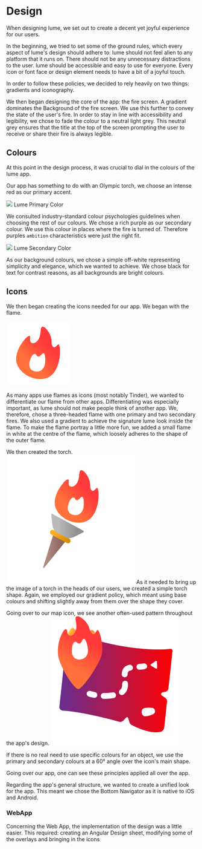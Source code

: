 # Design

When designing lume, we set out to create a decent yet joyful experience for our users.

In the beginning, we tried to set some of the ground rules, which every aspect of lume's design should adhere to:
lume should not feel alien to any platform that it runs on.
There should not be any unnecessary distractions to the user.
lume should be accessible and easy to use for everyone.
Every icon or font face or design element needs to have a bit of a joyful touch.

In order to follow these policies, we decided to rely heavily on two things: gradients and iconography.

We then began designing the core of the app: the fire screen.
A gradient dominates the Background of the fire screen. We use this further to convey the state of the user's fire. In order to stay in line with accessibility and legibility, we chose to fade the colour to a neutral light grey. This neutral grey ensures that the title at the top of the screen prompting the user to receive or share their fire is always legible.

## Colours

At this point in the design process, it was crucial to dial in the colours of the lume app.

Our app has something to do with an Olympic torch, we choose an intense red as our primary accent.

![](https://dummyimage.com/50x50/FF3A3A&text=.) Lume Primary Color

We consulted industry-standard colour psychologies guidelines when choosing the rest of our colours.
We chose a rich purple as our secondary colour. We use this colour in places where the fire is turned of. Therefore purples `ambition` characteristics were just the right fit.

![](https://dummyimage.com/50x50/6F3FAF&text=.) Lume Secondary Color

As our background colours, we chose a simple off-white representing simplicity and elegance, which we wanted to achieve.
We chose black for text for contrast reasons, as all backgrounds are bright colours.

## Icons

We then began creating the icons needed for our app. We began with the flame.

![](https://raw.githubusercontent.com/hsrm-lume/react-native-cli-lume/main/src/assets/fire.svg)

As many apps use flames as icons (most notably Tinder), we wanted to differentiate our flame from other apps. Differentiating was especially important, as lume should not make people think of another app. We, therefore, chose a three-headed flame with one primary and two secondary fires. We also used a gradient to achieve the signature lume look inside the flame. To make the flame portray a little more fun, we added a small flame in white at the centre of the flame, which loosely adheres to the shape of the outer flame.

We then created the torch.
![](https://raw.githubusercontent.com/hsrm-lume/react-native-cli-lume/main/src/assets/torch.svg)
As it needed to bring up the image of a torch in the heads of our users, we created a simple torch shape. Again, we employed our gradient policy, which meant using base colours and shifting slightly away from them over the shape they cover.

Going over to our map icon, we see another often-used pattern throughout the app's design.
![](https://raw.githubusercontent.com/hsrm-lume/react-native-cli-lume/main/src/assets/map.svg)

If there is no real need to use specific colours for an object, we use the primary and secondary colours at a 60° angle over the icon's main shape.

Going over our app, one can see these principles applied all over the app.

Regarding the app's general structure, we wanted to create a unified look for the app. This meant we chose the Bottom Navigator as it is native to iOS and Android.

### WebApp

Concerning the Web App, the implementation of the design was a little easier. This required: creating an Angular Design sheet, modifying some of the overlays and bringing in the icons

